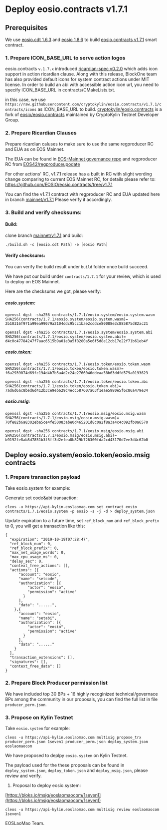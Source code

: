 
# Deploy eosio.contracts v1.7.1


## Prerequisites


We use [eosio.cdt 1.6.3](https://github.com/EOSIO/eosio.cdt/tree/v1.6.3) and [eosio 1.8.6](https://github.com/EOSIO/eos/tree/v1.8.6) to build [eosio.contracts v1.7.1](https://github.com/EOSIO/eosio.contracts/tree/v1.7.1) smart contract.


### 1. Prepare ICON_BASE_URL to serve action logos

eosio.contracts `v.1.7.x` introduced [ricardian-spec v0.2.0](https://github.com/EOSIO/ricardian-spec/tree/v0.2.0) which adds icon support in action ricardian clause. Along with this release, BlockOne team has also provided default icons for system contract actions under MIT license. In order to build an abi with accessible action icon url, you need to specify ICON_BASE_URL in contracts/CMakeLists.txt. 

in this case, we use `https://raw.githubusercontent.com/cryptokylin/eosio.contracts/v1.7.1/contracts/icons` as ICON_BASE_URL to build. [cryptokylin/eosio.contracts](https://github.com/cryptokylin/eosio.contracts/) is a fork of [eosio/eosio.contracts](https://github.com/eosio/eosio.contracts) maintained by CryptoKylin Testnet Developer Group.


### 2. Prepare Ricardian Clauses

Prepare ricardian caluses to make sure to use the same regproducer RC and EUA as on EOS Mainnet.

The EUA can be found in [EOS-Mainnet governance repo](https://github.com/EOS-Mainnet/governance/blob/master/eosio.system/eosio.system-clause-constitution-rc.md) and regproducer RC from [EOS42/regproduceupodate](https://github.com/eos42/regproduceupodate)

For other actions' RC, v1.7.1 release has a built in RC with slight wording change comparing to current EOS Mainnet RC, for details please refer to: https://github.com/EOSIO/eosio.contracts/tree/v1.7.1

You can find the v1.7.1 contract with regproducer RC and EUA updated here in branch [mainnet/v1.7.1](https://github.com/EOSLaoMao/eosio.contracts/tree/mainnet/v1.7.1) Please verify it accordingly.


### 3. Build and verify checksums:

#### Build:

clone branch [mainnet/v1.7.1](https://github.com/EOSLaoMao/eosio.contracts/tree/mainnet/v1.7.1) and build:

`./build.sh -c [eosio.cdt Path] -e [eosio Path]`

#### Verify checksums:

You can verify the build result under `build` folder once build succeed.

We have put our build under `contracts/1.7.1` for your review, which is used to deploy on EOS Mainnet.

Here are the checksums we got, please verify:

##### eosio.system:

```
openssl dgst -sha256 contracts/1.7.1/eosio.system/eosio.system.wasm
SHA256(contracts/1.7.1/eosio.system/eosio.system.wasm)= 2b10316f971a99ea99079a2104ddc95cc1bae2cddce80088e3c885875d82ac21

openssl dgst -sha256 contracts/1.7.1/eosio.system/eosio.system.abi
SHA256(contracts/1.7.1/eosio.system/eosio.system.abi)= d4c0c47784247f7aac6515b9a01e3a5f8280a5e6f5d8e12cb17e22f71b61eb4f
```

##### eosio.token:

```
openssl dgst -sha256 contracts/1.7.1/eosio.token/eosio.token.wasm
SHA256(contracts/1.7.1/eosio.token/eosio.token.wasm)= f6a2939074d69fc194d4b7b5a4d2c24e2766046ddeaa58b63ddfd579a0193623

openssl dgst -sha256 contracts/1.7.1/eosio.token/eosio.token.abi
SHA256(contracts/1.7.1/eosio.token/eosio.token.abi)= 7ad6d6ac8bed6d412b3ce9eb629c4ecc587607a63f1eae5980e5f6c86a479e34
```

##### eosio.msig:

```
openssl dgst -sha256 contracts/1.7.1/eosio.msig/eosio.msig.wasm
SHA256(contracts/1.7.1/eosio.msig/eosio.msig.wasm)= 70fe82b6a8302eba5ce4fe50083abe0d465201d8c0a2f8a3a4c4c092fb0a6570

openssl dgst -sha256 contracts/1.7.1/eosio.msig/eosio.msig.abi
SHA256(contracts/1.7.1/eosio.msig/eosio.msig.abi)= b9192fe8ab8d7851b3f5ff3d2efea8b829b726300fda2cd43170d7ee3d4c62b0
```


## Deploy eosio.system/eosio.token/eosio.msig contracts

### 1. Prepare transaction payload

Take eosio.system for example:

Generate set code&abi transaction:

```
cleos -u https://api-kylin.eoslaomao.com set contract eosio contracts/1.7.1/eosio.system -p eosio -s -j -d > deploy_system.json
```

Update expiration to a future time, set `ref_block_num` and `ref_block_prefix` to 0, you will get a transaction like this:

```
{
  "expiration": "2019-10-19T07:28:47",
  "ref_block_num": 0,
  "ref_block_prefix": 0,
  "max_net_usage_words": 0,
  "max_cpu_usage_ms": 0,
  "delay_sec": 0,
  "context_free_actions": [],
  "actions": [{
      "account": "eosio",
      "name": "setcode",
      "authorization": [{
          "actor": "eosio",
          "permission": "active"
        }
      ],
      "data": "......",
    },{
      "account": "eosio",
      "name": "setabi",
      "authorization": [{
          "actor": "eosio",
          "permission": "active"
        }
      ],
      "data": "......"
    }
  ],
  "transaction_extensions": [],
  "signatures": [],
  "context_free_data": []
}
```

### 2. Prepare Block Producer permission list

We have included top 30 BPs + 16 highly recoginized technical/governace BPs among the community in our proposals, you can find the full list in file `producer_perm.json`.

### 3. Propose on Kylin Testnet

Take `eosio.system` for example:

```
cleos -u https://api-kylin.eoslaomao.com multisig propose_trx producer_perm.json 1seven1 producer_perm.json deploy_system.json eoslaomaocom
```

We have proposed to deplpy `eosio.system` on Kylin Testnet.

The payload used for the these proposals can be found in `deploy_system.json`, `deploy_token.json` and `deploy_msig.json`, please review and verify.

1. Proposal to deploy eosio.system:

[https://bloks.io/msig/eoslaomaocom/1seven1](https://bloks.io/msig/eoslaomaocom/1seven1)

```
cleos -u https://api-kylin.eoslaomao.com multisig review eoslaomaocom 1seven1
```

EOSLaoMao Team.

